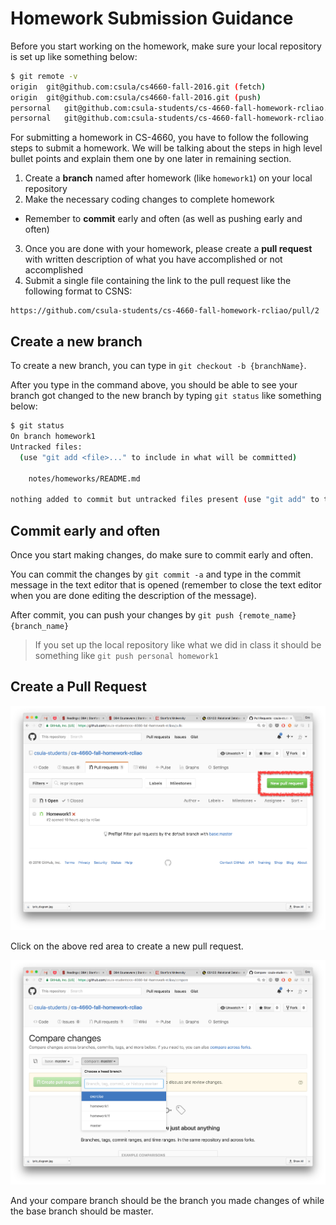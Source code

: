 # Homework Submission Guidance

Before you start working on the homework, make sure your local repository is set
up like something below:

```sh
$ git remote -v
origin	git@github.com:csula/cs4660-fall-2016.git (fetch)
origin	git@github.com:csula/cs4660-fall-2016.git (push)
persornal	git@github.com:csula-students/cs-4660-fall-homework-rcliao.git (fetch)
persornal	git@github.com:csula-students/cs-4660-fall-homework-rcliao.git (push)
```

For submitting a homework in CS-4660, you have to follow the following steps to
submit a homework. We will be talking about the steps in high level bullet points
and explain them one by one later in remaining section.

1. Create a **branch** named after homework (like `homework1`) on your local repository
2. Make the necessary coding changes to complete homework
  * Remember to **commit** early and often (as well as pushing early and often)
3. Once you are done with your homework, please create a **pull request** with written
description of what you have accomplished or not accomplished
4. Submit a single file containing the link to the pull request like the following format to CSNS:  
```
https://github.com/csula-students/cs-4660-fall-homework-rcliao/pull/2
```

## Create a new branch

To create a new branch, you can type in `git checkout -b {branchName}`.

After you type in the command above, you should be able to see your branch got
changed to the new branch by typing `git status` like something below:

```sh
$ git status
On branch homework1
Untracked files:
  (use "git add <file>..." to include in what will be committed)

	notes/homeworks/README.md

nothing added to commit but untracked files present (use "git add" to track)
```

## Commit early and often

Once you start making changes, do make sure to commit early and often.

You can commit the changes by `git commit -a` and type in the commit message
in the text editor that is opened (remember to close the text editor when you are
done editing the description of the message).

After commit, you can push your changes by `git push {remote_name} {branch_name}`

> If you set up the local repository like what we did in class it should be something
like `git push personal homework1`

## Create a Pull Request

![pull request example](imgs/pull-request-example.png)

Click on the above red area to create a new pull request.

![pull request example](imgs/pull-request-example-2.png)

And your compare branch should be the branch you made changes of while the base
branch should be master.
